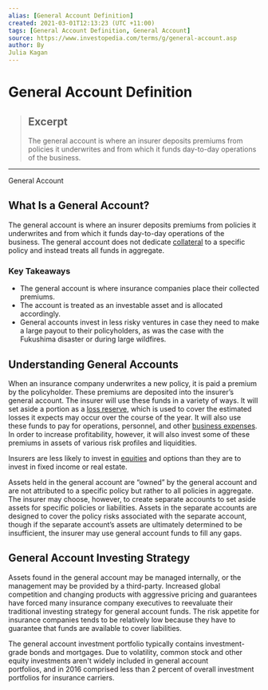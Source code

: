 ```yaml
---
alias: [General Account Definition]
created: 2021-03-01T12:13:23 (UTC +11:00)
tags: [General Account Definition, General Account]
source: https://www.investopedia.com/terms/g/general-account.asp
author: By
Julia Kagan
---
```


# General Account Definition

> ## Excerpt
> The general account is where an insurer deposits premiums from policies it underwrites and from which it funds day-to-day operations of the business.

---

General Account
## What Is a General Account?

The general account is where an insurer deposits premiums from policies it underwrites and from which it funds day-to-day operations of the business. The general account does not dedicate [collateral](https://www.investopedia.com/terms/c/collateral.asp) to a specific policy and instead treats all funds in aggregate.

### Key Takeaways

-   The general account is where insurance companies place their collected premiums.
-   The account is treated as an investable asset and is allocated accordingly.
-   General accounts invest in less risky ventures in case they need to make a large payout to their policyholders, as was the case with the Fukushima disaster or during large wildfires.

## Understanding General Accounts

When an insurance company underwrites a new policy, it is paid a premium by the policyholder. These premiums are deposited into the insurer’s general account. The insurer will use these funds in a variety of ways. It will set aside a portion as a [loss reserve](https://www.investopedia.com/terms/l/loss-reserve.asp), which is used to cover the estimated losses it expects may occur over the course of the year. It will also use these funds to pay for operations, personnel, and other [business expenses](https://www.investopedia.com/terms/b/businessexpenses.asp). In order to increase profitability, however, it will also invest some of these premiums in assets of various risk profiles and liquidities.

Insurers are less likely to invest in [equities](https://www.investopedia.com/terms/e/equity.asp) and options than they are to invest in fixed income or real estate. 

Assets held in the general account are “owned” by the general account and are not attributed to a specific policy but rather to all policies in aggregate. The insurer may choose, however, to create separate accounts to set aside assets for specific policies or liabilities. Assets in the separate accounts are designed to cover the policy risks associated with the separate account, though if the separate account’s assets are ultimately determined to be insufficient, the insurer may use general account funds to fill any gaps.

## General Account Investing Strategy

Assets found in the general account may be managed internally, or the management may be provided by a third-party. Increased global competition and changing products with aggressive pricing and guarantees have forced many insurance company executives to reevaluate their traditional investing strategy for general account funds. The risk appetite for insurance companies tends to be relatively low because they have to guarantee that funds are available to cover liabilities.

The general account investment portfolio typically contains investment-grade bonds and mortgages. Due to volatility, common stock and other equity investments aren't widely included in general account portfolios, and in 2016 comprised less than 2 percent of overall investment portfolios for insurance carriers.
